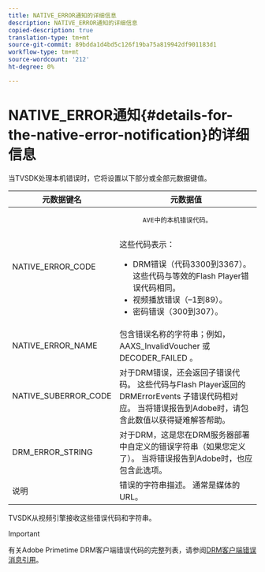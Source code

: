 ```yaml
---
title: NATIVE_ERROR通知的详细信息
description: NATIVE_ERROR通知的详细信息
copied-description: true
translation-type: tm+mt
source-git-commit: 89bdda1d4bd5c126f19ba75a819942df901183d1
workflow-type: tm+mt
source-wordcount: '212'
ht-degree: 0%

---
```



# NATIVE_ERROR通知{#details-for-the-native-error-notification}的详细信息

当TVSDK处理本机错误时，它将设置以下部分或全部元数据键值。

<table id="table_86A21619515B435DBB65DC4DFBB64B29"> 
 <thead> 
  <tr> 
   <th colname="col1" class="entry"> 元数据键名 </th> 
   <th colname="col2" class="entry"> 元数据值 </th> 
  </tr> 
 </thead>
 <tbody> 
  <tr> 
   <td colname="col1"> <span class="codeph"> NATIVE_ERROR_CODE  </span> </td> 
   <td colname="col2"> 
    <pre>
      AVE中的本机错误代码。 
    </pre> 这些代码表示： 
    <ul id="ul_330C626DE27B45A09E8851CC24768A07"> 
     <li id="li_0845A9BBB55545BDB49BD4F4802C0E54">DRM错误（代码3300到3367）。 这些代码与等效的Flash Player错误代码相同。 </li> 
     <li id="li_98A571480C154CF0AE1DC101FF0834C4">视频播放错误（–1到89）。 </li> 
     <li id="li_D7C19955DEF94DA88B822C8C57D6D2F4">密码错误（300到307）。 </li> 
    </ul> </td> 
  </tr> 
  <tr> 
   <td colname="col1"> <span class="codeph"> NATIVE_ERROR_NAME  </span> </td> 
   <td colname="col2"> 包含错误名称的字符串；例如，<span class="codeph"> AAXS_InvalidVoucher </span>或<span class="codeph"> DECODER_FAILED </span>。 </td> 
  </tr> 
  <tr> 
   <td colname="col1"> <span class="codeph"> NATIVE_SUBERROR_CODE  </span> </td> 
   <td colname="col2"> 对于DRM错误，还会返回子错误代码。 这些代码与Flash Player返回的<span class="codeph"> DRMErrorEvents </span>子错误代码相对应。 当将错误报告到Adobe时，请包含此数值以获得疑难解答帮助。 </td> 
  </tr> 
  <tr> 
   <td colname="col1"> <span class="codeph"> DRM_ERROR_STRING  </span> </td> 
   <td colname="col2"> 对于DRM，这是您在DRM服务器部署中自定义的错误字符串（如果您定义了）。 当将错误报告到Adobe时，也应包含此选项。 </td> 
  </tr> 
  <tr> 
   <td colname="col1"> <span class="codeph"> 说明  </span> </td> 
   <td colname="col2"> 错误的字符串描述。 通常是媒体的URL。 </td> 
  </tr> 
 </tbody> 
</table>

TVSDK从视频引擎接收这些错误代码和字符串。

>[!IMPORTANT]
>
>有关Adobe Primetime DRM客户端错误代码的完整列表，请参阅[DRM客户端错误消息引用](https://helpx.adobe.com/content/dam/help/en/primetime/drm/drm_client_error_message_reference.pdf)。